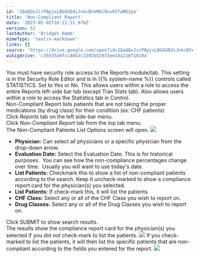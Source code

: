 ```yaml
---
id: '1QaQQxJirP8pjxLBGGUDdiJnkcBYeMGC9uvK5TwME2po'
title: 'Non-Compliant Report'
date: '2023-05-05T16:22:31.976Z'
version: 62
lastAuthor: 'Bridget Hamm'
mimeType: 'text/x-markdown'
links: []
source: 'https://drive.google.com/open?id=1QaQQxJirP8pjxLBGGUDdiJnkcBYeMGC9uvK5TwME2po'
wikigdrive: 'c35d35a9fcc46b2c2392b52072ee14a218f1010a'
---
```

You must have security role access to the Reports module/tab. This setting is in the Security Role Editor and is in {{% system-name %}} controls called STATISTICS. Set to Yes or No. This allows users within a role to access the entire Reports left-side bar tab (except Tran Stats tab). Also allows users within a role to access the Statistics tab in Control.  
Non-Compliant Report lists patients that are not taking the proper medications (by drug class) for their condition (ex: CHF patients)  
Click *Reports* tab on the left side-bar menu.  
Click *Non-Compliant Report* tab from the top tab menu.  
The Non-Compliant Patients List Options screen will open.
![](../non-compliant-report.assets/99399b201675f52bf5cba59d53aa716e.png)

* <strong>Physician:</strong> Can select all physicians or a specific physician from the drop-down arrow.
* <strong>Evaluation Date:</strong> Select the Evaluation Date. This is for historical purposes.  You can see how the non-compliance percentages change over time.  Usually you will want to use today's date.
* <strong>List Patients:</strong> Checkmark this to show a list of non-compliant patients according to the search. Keep it uncheck-marked to show a compliance report card for the physician(s) you selected.
* <strong>List Patients:</strong> If check-mark this, it will list the patients
* <strong>CHF Class:</strong> Select any or all of the CHF Class you wish to report on.
* <strong>Drug Classes:</strong> Select any or all of the Drug Classes you wish to report on.

Click SUBMIT to show search results.  
The results show the compliance report card for the physician(s) you selected if you did *not* check-mark to list the patients.
![](../non-compliant-report.assets/b72ed5e1f60d31d195dc22b38849371f.png)
If you check-marked to list the patients, it will then list the specific patients that are non-compliant according to the fields you entered for the report.
![](../non-compliant-report.assets/9c70931a8b3134b6b5749a2e35ce59a1.png)
